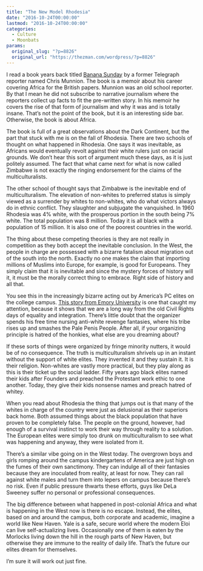 ```yaml
---
title: "The New Model Rhodesia"
date: "2016-10-24T00:00:00"
lastmod: "2016-10-24T00:00:00"
categories:
  - Culture
  - Moonbats
params:
  original_slug: "?p=8826"
  original_url: "https://thezman.com/wordpress/?p=8826"
---
```


I read a book years back titled <a
href="https://www.amazon.com/Banana-Sunday-Datelines-Chris-Munnion/dp/1874959226"
target="_blank">Banana Sunday</a> by a former Telegraph reporter named
Chris Munnion. The book is a memoir about his career covering Africa for
the British papers. Munnion was an old school reporter. By that I mean
he did not subscribe to narrative journalism where the reporters collect
up facts to fit the pre-written story. In his memoir he covers the rise
of that form of journalism and why it was and is totally insane. That’s
not the point of the book, but it is an interesting side bar. Otherwise,
the book is about Africa.

The book is full of a great observations about the Dark Continent, but
the part that stuck with me is on the fall of Rhodesia. There are two
schools of thought on what happened in Rhodesia. One says it was
inevitable, as Africans would eventually revolt against their white
rulers just on racial grounds. We don’t hear this sort of argument much
these days, as it is just politely assumed. The fact that what came next
for what is now called Zimbabwe is not exactly the ringing endorsement
for the claims of the multiculturalists.

The other school of thought says that Zimbabwe is the inevitable end of
multiculturalism. The elevation of non-whites to preferred status is
simply viewed as a surrender by whites to non-whites, who do what
victors always do in ethnic conflict. They slaughter and subjugate the
vanquished. In 1960 Rhodesia was 4% white, with the prosperous portion
in the south being 7% white. The total population was 8 million. Today
it is all black with a population of 15 million. It is also one of the
poorest countries in the world.

The thing about these competing theories is they are not really in
competition as they both accept the inevitable conclusion. In the West,
the people in charge are possessed with a bizarre fatalism about
migration out of the south into the north. Exactly no one makes the
claim that importing millions of Muslims into Europe, for example, is
good for Europeans. They simply claim that it is inevitable and since
the mystery forces of history will it, it must be the morally correct
thing to embrace. Right side of history and all that.

You see this in the increasingly bizarre acting out by America’s PC
elites on the college campus.
<a href="https://www.campusreform.org/?ID=8287" target="_blank">This
story from Emory University</a> is one that caught my attention, because
it shows that we are a long way from the old Civil Rights days
of equality and integration. There’s little doubt that the organizer
spends his free time nursing anti-white revenge fantasies, where his
tribe rises up and smashes the Pale Penis People. After all, if your
organizing principle is hatred of the honkies, what else are you
dreaming about?

If these sorts of things were organized by fringe minority nutters, it
would be of no consequence. The truth is multiculturalism shrivels up in
an instant without the support of white elites. They invented it and
they sustain it. It is their religion. Non-whites are vastly more
practical, but they play along as this is their ticket up the social
ladder. Fifty years ago black elites named their kids after Founders and
preached the Protestant work ethic to one another. Today, they give
their kids nonsense names and preach hatred of whitey.

When you read about Rhodesia the thing that jumps out is that many of
the whites in charge of the country were just as delusional as their
superiors back home. Both assumed things about the black population that
have proven to be completely false. The people on the ground, however,
had enough of a survival instinct to work their way through reality to a
solution. The European elites were simply too drunk on multiculturalism
to see what was happening and anyway, they were isolated from it.

There’s a similar vibe going on in the West today. The overgrown boys
and girls romping around the campus kindergartens of America are just
high on the fumes of their own sanctimony. They can indulge all of their
fantasies because they are inoculated from reality, at least for
now. They can rail against white males and turn them into lepers on
campus because there’s no risk. Even if public pressure thwarts these
efforts, guys like DeLa Sweeney suffer no personal or professional
consequences.

The big difference between what happened in post-colonial Africa and
what is happening in the West now is there is no escape. Instead, the
elites, based on and around the campus, both corporate and academic,
imagine a world like New Haven. Yale is a safe, secure world where the
modern Eloi can live self-actualizing lives. Occasionally one of them is
eaten by the Morlocks living down the hill in the rough parts of New
Haven, but otherwise they are immune to the reality of daily life.
That’s the future our elites dream for themselves.

I’m sure it will work out just fine.
